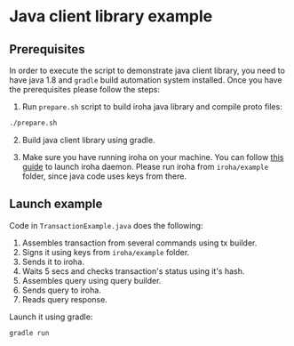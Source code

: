 # Java client library example

## Prerequisites

In order to execute the script to demonstrate java client library, you need to have java 1.8 and `gradle` build automation system installed.
Once you have the prerequisites please follow the steps:

1. Run `prepare.sh` script to build iroha java library and compile proto files:
```bash
./prepare.sh
```
2. Build java client library using gradle.

3. Make sure you have running iroha on your machine. You can follow [this guide](https://hyperledger.github.io/iroha-api/#run-the-daemon-irohad) to launch iroha daemon. Please run iroha from `iroha/example` folder, since java code uses keys from there.

## Launch example

Code in `TransactionExample.java` does the following:
1. Assembles transaction from several commands using tx builder.
2. Signs it using keys from `iroha/example` folder.
3. Sends it to iroha.
4. Waits 5 secs and checks transaction's status using it's hash.
5. Assembles query using query builder.
6. Sends query to iroha.
7. Reads query response.

Launch it using gradle:
```bash
gradle run
```
